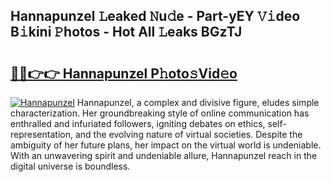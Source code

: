 ## Hannapunzel 𝙻eaked 𝙽u𝚍e - Part-yEY 𝚅𝚒deo B𝚒kini 𝙿hotos - Hot All 𝙻eaks BGzTJ

# <h2><a href="http://ld3c6q.urlbe.top/?page=Hannapunzel">🔗🔗👉👉 Hannapunzel P𝚑oto𝚜Vid𝚎o</a></h2>

[![Hannapunzel](https://i.imgur.com/eBuTRDB.gif)](http://ld3c6q.urlbe.top/?page=Hannapunzel)
Hannapunzel, a complex and divisive figure, eludes simple characterization. Her groundbreaking style of online communication has enthralled and infuriated followers, igniting debates on ethics, self-representation, and the evolving nature of virtual societies. Despite the ambiguity of her future plans, her impact on the virtual world is undeniable. With an unwavering spirit and undeniable allure, Hannapunzel reach in the digital universe is boundless.
